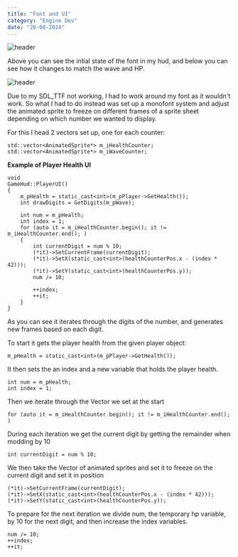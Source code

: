 ```yaml
---
title: "Font and UI"
category: "Engine Dev"
date: "28-08-2024"
---
```


![header](/images/zombiesurvivors_fEw7JRfsYp.png)

Above you can see the intial state of the font in my hud, and below you can see how it changes to match the wave and HP.

![header](/images/zombiesurvivors_iPDHuPUbTU.png)


Due to my SDL_TTF not working, I had to work around my font as it wouldn't work. So what I had to do instead was set up a monofont system and adjust the animated sprite to freeze on different frames of a sprite sheet depending on which number we wanted to display. 

For this I head 2 vectors set up, one for each counter:

`std::vector<AnimatedSprite*> m_iHealthCounter;`
`std::vector<AnimatedSprite*> m_iWaveCounter;`

**Example of Player Health UI**

    void
    GameHud::PlayerUI()
    {
	    m_pHealth = static_cast<int>(m_pPlayer->GetHealth());
	    int drawDigits = GetDigits(m_pWave);

	    int num = m_pHealth;
	    int index = 1;
	    for (auto it = m_iHealthCounter.begin(); it != m_iHealthCounter.end(); )
	    {
		    int currentDigit = num % 10;
	    	(*it)->SetCurrentFrame(currentDigit);
    		(*it)->SetX(static_cast<int>(healthCounterPos.x - (index * 42)));
		    (*it)->SetY(static_cast<int>(healthCounterPos.y));
	    	num /= 10;

    		++index;
		    ++it;
	    }
    }

As you can see it iterates through the digits of the number, and generates new frames based on each digit.

To start it gets the player health from the given player object: 

`m_pHealth = static_cast<int>(m_pPlayer->GetHealth());`

It then sets the an index and a new variable that holds the player health.

    int num = m_pHealth;
    int index = 1;

Then we iterate through the Vector we set at the start

`for (auto it = m_iHealthCounter.begin(); it != m_iHealthCounter.end(); )`

During each iteration we get the current digit by getting the remainder when modding by 10

    int currentDigit = num % 10;

We then take the Vector of animated sprites and set it to freeze on the current digit and set it in position

    (*it)->SetCurrentFrame(currentDigit);
    (*it)->SetX(static_cast<int>(healthCounterPos.x - (index * 42)));
	(*it)->SetY(static_cast<int>(healthCounterPos.y));

To prepare for the next iteration we divide num, the temporary hp variable, by 10 for the next digit, and then increase the index variables.

	num /= 10;
    ++index;
	++it;